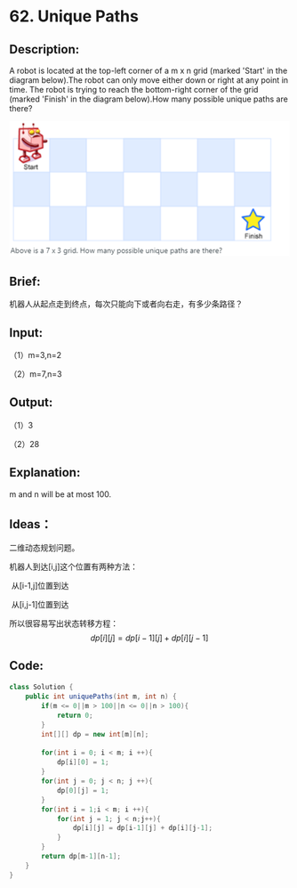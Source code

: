 # 62. Unique Paths

## Description:

A robot is located at the top-left corner of a m x n grid (marked 'Start' in the diagram below).The robot can only move either down or right at any point in time. The robot is trying to reach the bottom-right corner of the grid (marked 'Finish' in the diagram below).How many possible unique paths are there?

![](https://github.com/HoqiheChen/LeetCode/blob/master/res/62.jpg)

## Brief:

机器人从起点走到终点，每次只能向下或者向右走，有多少条路径？

## Input:

（1）m=3,n=2

（2）m=7,n=3

## Output:

（1）3

（2）28

## Explanation:

m and n will be at most 100.

## Ideas：

二维动态规划问题。

机器人到达[i,j]这个位置有两种方法：

​		从[i-1,j]位置到达

​		从[i,j-1]位置到达

所以很容易写出状态转移方程：
$$
dp[i][j]=dp[i-1][j]+dp[i][j-1]
$$

## Code:

```java
class Solution {
    public int uniquePaths(int m, int n) {
        if(m <= 0||m > 100||n <= 0||n > 100){
            return 0;
        }
        int[][] dp = new int[m][n];
        
        for(int i = 0; i < m; i ++){
            dp[i][0] = 1;
        }
        for(int j = 0; j < n; j ++){
            dp[0][j] = 1;
        }
        for(int i = 1;i < m; i ++){
            for(int j = 1; j < n;j++){
                dp[i][j] = dp[i-1][j] + dp[i][j-1];
            }
        }
        return dp[m-1][n-1];
    }
}
```

